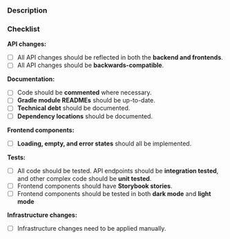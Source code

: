 ### Description

### Checklist

**API changes:**

- [ ] All API changes should be reflected in both the **backend and frontends**.
- [ ] All API changes should be **backwards-compatible**.

**Documentation:**

- [ ] Code should be **commented** where necessary.
- [ ] **Gradle module READMEs** should be up-to-date.
- [ ] **Technical debt** should be documented.
- [ ] **Dependency locations** should be documented.

**Frontend components:**

- [ ] **Loading, empty, and error states** should all be implemented.

**Tests:**

- [ ] All code should be tested.
  API endpoints should be **integration tested**,
  and other complex code should be **unit tested**.
- [ ] Frontend components should have **Storybook stories**.
- [ ] Frontend components should be tested in both
  **dark mode** and **light mode**

**Infrastructure changes:**

- [ ] Infrastructure changes need to be applied manually.
